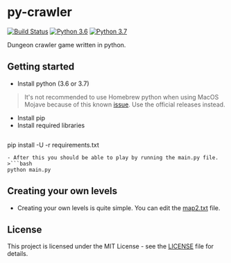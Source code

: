 # py-crawler
[![Build Status](https://travis-ci.com/jmuilwijk/py-crawler.svg?branch=master)](https://travis-ci.com/jmuilwijk/py-crawler) [![Python 3.6](https://img.shields.io/badge/python-3.6-blue.svg)](https://www.python.org/downloads/release/python-360/) [![Python 3.7](https://img.shields.io/badge/python-3.7-blue.svg)](https://www.python.org/downloads/release/python-370/)

Dungeon crawler game written in python.

## Getting started
- Install python (3.6 or 3.7)
> It's not recommended to use Homebrew python when using MacOS Mojave because of this known [issue](https://github.com/pygame/pygame/issues/555). Use the official releases instead.
- Install pip
- Install required libraries
>```bash
pip install -U -r requirements.txt
```
- After this you should be able to play by running the main.py file.
>```bash
python main.py
```

## Creating your own levels
- Creating your own levels is quite simple. You can edit the [map2.txt](src/dungeon/maps/map2.txt) file.


## License

This project is licensed under the MIT License - see the [LICENSE](LICENSE) file for details.
